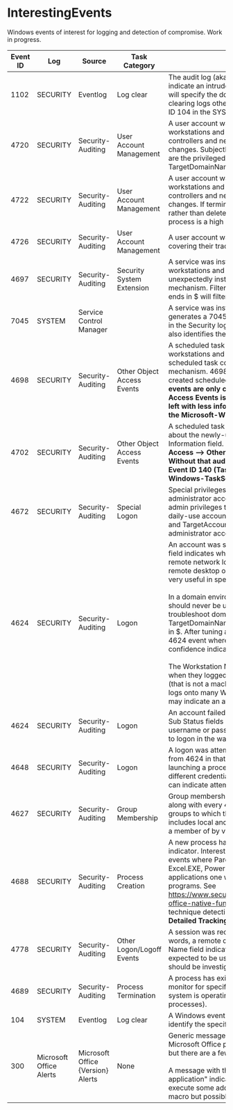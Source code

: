 # InterestingEvents
Windows events of interest for logging and detection of compromise. Work in progress.

| Event ID | Log | Source | Task Category | Notes |
| -------- | --- | ------ | ------------- | ----- |
| 1102 | SECURITY | Eventlog | Log clear | The audit log (aka SYSTEM log) was cleared. This may indicate an intruder covering their tracks; the event message will specify the domain name and account name. Note that clearing logs other than the audit log will generate an Event ID 104 in the SYSTEM log instead. |
| 4720 | SECURITY | Security-Auditing |	User Account Management | A user account was created. High confidence on workstations and member servers. Noisy on domain controllers and needs to correlate against expected changes. SubjectDomainName and SubjectAccountName are the privileged user that made the change; TargetDomainName and TargetUserName are the new user |
| 4722 | SECURITY | Security-Auditing |	User Account Management | A user account was enabled. High confidence on workstations and member servers. Noisy on domain controllers and needs to correlate against expected changes. If terminated employee accounts are disabled rather than deleted, re-enablement outside of an established process is a high confidence indicator. |
| 4726 | SECURITY | Security-Auditing |	User Account Management | A user account was deleted. Could indicate an intruder covering their tracks. |
| 4697 | SECURITY | Security-Auditing | Security System Extension | A service was installed in the system. Potentially noisy on workstations and member servers, but a service unexpectedly installed could also indicate a persistence mechanism. Filtering events where the SubjectUserName ends in $ will filter out services installed at boot time |
| 7045 | SYSTEM | Service Control Manager | | A service was installed in the system. Installing a service generates a 7045 event in the System log, and a 4697 event in the Security log. The difference is that the 4697 event also identifies the account that installed the service.
| 4698 | SECURITY | Security-Auditing | Other Object Access Events | A scheduled task was created. Potentially noisy on workstations and member servers, but an unexpected scheduled task could also indicate a persistence mechanism. 4698 events contain details about the newly-created scheduled task in the Task Information field. **4698 events are only created if Object Access --> Other Object Access Events is enabled. Without that audit item, you are left with less informative Event ID 106 (Task registered) in the Microsoft-Windows-TaskScheduler/Operational log** |
| 4702 | SECURITY | Security-Auditing | Other Object Access Events | A scheduled task was updated. 4702 events contain details about the newly-updated scheduled task in the Task Information field. **4702 events are only created if Object Access --> Other Object Access Events is enabled. Without that audit item, you are left with less informative Event ID 140 (Task registration updated) in the Microsoft-Windows-TaskScheduler/Operational log** |
| 4672 | SECURITY | Security-Auditing | Special Logon | Special privileges assigned to new logon. Indicates an administrator account logged on. Best practice is to restrict admin privileges to admin accounts that are separate from daily-use accounts; 4672 events where TargetDomainName and TargetAccountName are other than an expected administrator account can indicate inappropriate access. |
| 4624 | SECURITY | Security-Auditing | Logon | An account was successfully logged on. The Logon Type field indicates whether it was an interactive local logon (2), a remote network logon (3), or remote interactive (such as remote desktop or remoe assistance; type 10). Noisy, but very useful in specific scenarios. <br><br>In a domain environment, the local Administrator account should never be used except to initially build a system or to troubleshoot domain membership issues. For local accounts, TargetDomainName will be the machine account and will end in $. After tuning any expected use of local accounts, any 4624 event where TargetDomainName ends in $ is a high-confidence indicator. <br><br>The Workstation Name field may identify where the user was when they logged on; monitoring for a TargetAccountName (that is not a machine, service or sysadmin account) that logs onto many WorkstationNames in a short period of time may indicate an attempt at lateral movement. |
| 4624 | SECURITY | Security-Auditing | Logon | An account failed to logon. The Failure Reason and Status / Sub Status fields identify why the logon failed (bad username or password, locked out, account is not permitted to logon in the way requested) |
| 4648 | SECURITY | Security-Auditing | Logon | A logon was attempted using explicit credentials. This differs from 4624 in that a user is already logged on, and is launching a process (via RUNAS or a scheduled task) using different credentials. Not a high confidence indicator, but can indicate attempts to elevate privileges. | 
| 4627 | SECURITY | Security-Auditing | Group Membership | Group membership information. This event is generated along with every 4624 logon event, and documents the groups to which the logging on user is a member. This includes local and domain groups, including groups a user is a member of by virtue of nested membership. |
| 4688 | SECURITY | Security-Auditing | Process Creation | A new process has been created. This is a very noisy indicator. Interesting scenarios to look for include 4688 events where ParentProcessName is WinWord.EXE, Excel.EXE, PowerPnt.EXE, AcroRd32.exe, or other applications one would not expect to execute additional programs. See https://www.securityforrealpeople.com/2017/10/exploiting-office-native-functionality.html for an example of this technique detecting malice. **4688 events are only created if Detailed Tracking --> Process Creation auditing is enabled.**|
| 4778 | SECURITY | Security-Auditing | Other Logon/Logoff Events | A session was reconnected to a Window Station. In other words, a remote desktop session was connected. The Client Name field indicates the remote source. For systems not expected to be used as remote terminals, a remote session should be investigated. |
| 4689 | SECURITY | Security-Auditing | Process Termination | A process has exited. Generally noisy, but can be useful to monitor for specific processes that should not exit while the system is operating normally (such as endpoint protection processes). |
| 104 | SYSTEM | Eventlog | Log clear | A Windows event log was cleared. The log message will identify the specific log. |
| 300 | Microsoft Office Alerts | Microsoft Office {Version} Alerts | None | Generic message that captures any popup message Microsoft Office presents to a user. This is a noisy indicator but there are a few interesting scenarios to watch for.<br><br>A message with the text "Do you want to start the application" indicates an Office application attempting to execute some additional program - possibly an enterprise macro but possibly a macro-enabled malware downloader. |
